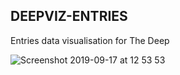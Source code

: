 ## DEEPVIZ-ENTRIES
Entries data visualisation for The Deep

![Screenshot 2019-09-17 at 12 53 53](https://user-images.githubusercontent.com/3186357/65031614-37e3e400-d94a-11e9-9af9-e9ed9c4e9fef.jpg)
